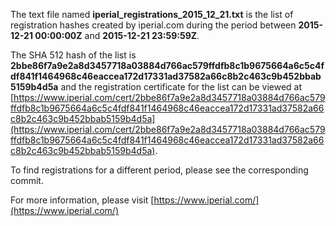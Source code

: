 The text file named **iperial_registrations_2015_12_21.txt** is the list of registration hashes created by iperial.com during the period between **2015-12-21 00:00:00Z** and **2015-12-21 23:59:59Z**.

The SHA 512 hash of the list is **2bbe86f7a9e2a8d3457718a03884d766ac579ffdfb8c1b9675664a6c5c4fdf841f1464968c46eaccea172d17331ad37582a66c8b2c463c9b452bbab5159b4d5a** and the registration certificate for the list can be viewed at [https://www.iperial.com/cert/2bbe86f7a9e2a8d3457718a03884d766ac579ffdfb8c1b9675664a6c5c4fdf841f1464968c46eaccea172d17331ad37582a66c8b2c463c9b452bbab5159b4d5a](https://www.iperial.com/cert/2bbe86f7a9e2a8d3457718a03884d766ac579ffdfb8c1b9675664a6c5c4fdf841f1464968c46eaccea172d17331ad37582a66c8b2c463c9b452bbab5159b4d5a).

To find registrations for a different period, please see the corresponding commit.

For more information, please visit [https://www.iperial.com/](https://www.iperial.com/)
